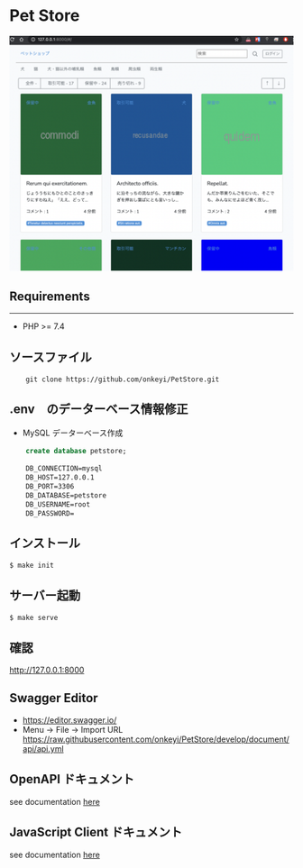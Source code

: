 # Pet Store

![ペットショップ](https://github.com/onkeyi/PetStore/raw/develop/public/demo.png "DEMO")

## Requirements
------------
 - PHP >= 7.4


## ソースファイル
```shell
    git clone https://github.com/onkeyi/PetStore.git
```

## .env　のデーターベース情報修正
- MySQL データーベース作成
```sql
    create database petstore;
```
```shell
    DB_CONNECTION=mysql
    DB_HOST=127.0.0.1
    DB_PORT=3306
    DB_DATABASE=petstore
    DB_USERNAME=root
    DB_PASSWORD=
```

## インストール
```shell
$ make init
```

## サーバー起動
```shell
$ make serve
```
## 確認
http://127.0.0.1:8000

## Swagger Editor
- https://editor.swagger.io/
- Menu -> File -> Import URL
https://raw.githubusercontent.com/onkeyi/PetStore/develop/document/api/api.yml


## OpenAPI ドキュメント
see documentation [here](https://github.com/onkeyi/PetStore/blob/developer/document/README.md)

## JavaScript Client ドキュメント
see documentation [here](https://github.com/onkeyi/PetStore/blob/developer/client/pet_store_api/README.md)
